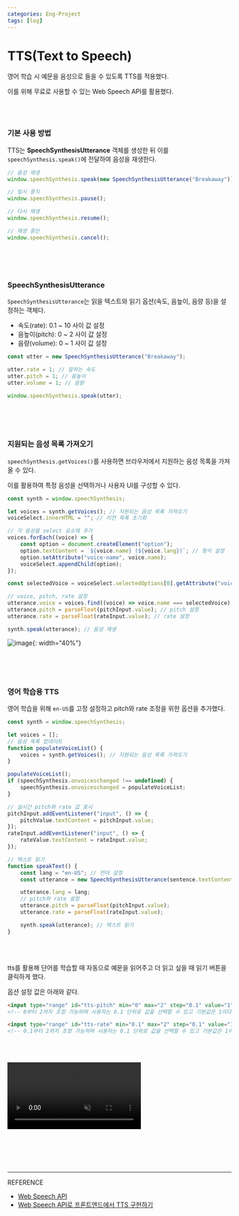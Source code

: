 ```yaml
---
categories: Eng-Project
tags: [log]
---
```


# TTS(Text to Speech) 
영어 학습 시 예문을 음성으로 들을 수 있도록 TTS를 적용했다.   

이를 위해 무료로 사용할 수 있는 Web Speech API를 활용했다. 

<br><br>   

### 기본 사용 방법
TTS는 **SpeechSynthesisUtterance** 객체를 생성한 뒤 이를 `speechSynthesis.speak()`에 전달하여 음성을 재생한다.

```js
// 음성 재생
window.speechSynthesis.speak(new SpeechSynthesisUtterance("Breakaway"));

// 일시 중지
window.speechSynthesis.pause();

// 다시 재생
window.speechSynthesis.resume();

// 재생 중단
window.speechSynthesis.cancel();
```

<br><br><br>     

### SpeechSynthesisUtterance
`SpeechSynthesisUtterance`는 읽을 텍스트와 읽기 옵션(속도, 음높이, 음량 등)을 설정하는 객체다.         

- 속도(rate): 0.1 ~ 10 사이 값 설정          
- 음높이(pitch): 0 ~ 2 사이 값 설정         
- 음량(volume): 0 ~ 1 사이 값 설정
  
```js
const utter = new SpeechSynthesisUtterance("Breakaway");

utter.rate = 1; // 말하는 속도
utter.pitch = 1; // 음높이
utter.volume = 1; // 음량

window.speechSynthesis.speak(utter);
```
           
<br><br><br>      

### 지원되는 음성 목록 가져오기
`speechSynthesis.getVoices()`를 사용하면 브라우저에서 지원하는 음성 목록을 가져올 수 있다.    

이를 활용하여 특정 음성을 선택하거나 사용자 UI를 구성할 수 있다.  
 
```js
const synth = window.speechSynthesis;

let voices = synth.getVoices(); // 지원되는 음성 목록 가져오기
voiceSelect.innerHTML = ""; // 이전 목록 초기화 

// 각 음성을 select 요소에 추가
voices.forEach((voice) => {   
    const option = document.createElement("option");
    option.textContent = `${voice.name} (${voice.lang})`; // 형식 설정
    option.setAttribute("voice-name", voice.name);
    voiceSelect.appendChild(option);    
});

const selectedVoice = voiceSelect.selectedOptions[0].getAttribute("voice-name");   

// voice, pitch, rate 설정
utterance.voice = voices.find((voice) => voice.name === selectedVoice); // 선택된 음성 적용
utterance.pitch = parseFloat(pitchInput.value); // pitch 설정
utterance.rate = parseFloat(rateInput.value); // rate 설정 

synth.speak(utterance); // 음성 재생
```
 
![image](https://github.com/user-attachments/assets/4a28c32b-d149-40ba-a1af-5fecc02a8398){: width="40%"}  

<br><br><br>      
 
### 영어 학습용 TTS    
영어 학습을 위해 `en-US`를 고정 설정하고 pitch와 rate 조정을 위한 옵션을 추가했다.  
```js
const synth = window.speechSynthesis;

let voices = [];
// 음성 목록 업데이트
function populateVoiceList() {
    voices = synth.getVoices(); // 지원되는 음성 목록 가져오기
}

populateVoiceList();
if (speechSynthesis.onvoiceschanged !== undefined) {
    speechSynthesis.onvoiceschanged = populateVoiceList;
}

// 실시간 pitch와 rate 값 표시  
pitchInput.addEventListener("input", () => {
    pitchValue.textContent = pitchInput.value;
});
rateInput.addEventListener("input", () => {
    rateValue.textContent = rateInput.value;
});

// 텍스트 읽기
function speakText() {
    const lang = "en-US"; // 언어 설정  
    const utterance = new SpeechSynthesisUtterance(sentence.textContent);

    utterance.lang = lang;
    // pitch와 rate 설정
    utterance.pitch = parseFloat(pitchInput.value);
    utterance.rate = parseFloat(rateInput.value);

    synth.speak(utterance); // 텍스트 읽기  
}
```

<br><br> 

tts를 활용해 단어를 학습할 때 자동으로 예문을 읽어주고 더 읽고 싶을 때 읽기 버튼을 클릭하게 했다.

옵션 설정 값은 아래와 같다.    

```html
<input type="range" id="tts-pitch" min="0" max="2" step="0.1" value="1" />
<!-- 0부터 2까지 조정 가능하며 사용자는 0.1 단위로 값을 선택할 수 있고 기본값은 1이다. -->

<input type="range" id="tts-rate" min="0.1" max="2" step="0.1" value="1" />
<!-- 0.1부터 2까지 조정 가능하며 사용자는 0.1 단위로 값을 선택할 수 있고 기본값은 1이다. -->
```
<br><br>

<video controls autoplay loop muted style="max-width: 100%; height: auto;">
  <source src="https://github.com/user-attachments/assets/ba4197bf-5e5e-4140-89a4-ba4a7edc761b" type="video/mp4">
</video>

<br><br><br><br>   

---

REFERENCE          
- [Web Speech API](https://developer.mozilla.org/en-US/docs/Web/API/Web_Speech_API)    
- [Web Speech API로 프론트엔드에서 TTS 구현하기](https://wormwlrm.github.io/2024/03/09/Web-Speech-API.html)    
